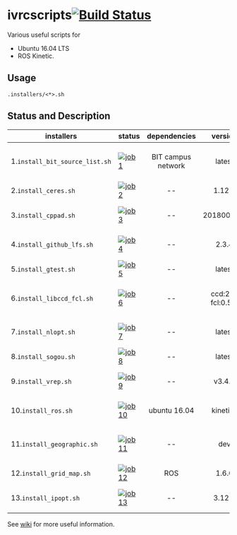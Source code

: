 # ivrcscripts[![Build Status](https://travis-ci.com/bit-ivrc/ivrcscripts.svg?token=Jmj6MSYSGZmX9ePjdawa&branch=master)](https://travis-ci.com/bit-ivrc/ivrcscripts)
Various useful scripts for
* Ubuntu 16.04 LTS
* ROS Kinetic.


## Usage

```
.installers/<*>.sh
```

## Status and Description

| installers | status  | dependencies | version | description |
| ------ | ------ | :------: | :-------: | -------- |
| 1.`install_bit_source_list.sh` | [![job1][1]][0] | BIT campus network | latest | Update [sources.list](http://wiki.ubuntu.org.cn/%E6%A8%A1%E6%9D%BF:16.04source) with the BIT Mirror|
| 2.`install_ceres.sh`    | [![job2][2]][0]  |  -- | 1.12.0 | [Google Ceres Solver](http://ceres-solver.org/) |
| 3.`install_cppad.sh`    | [![job3][3]][0]  | -- | 20180000.0 | [Automatic Differentiation Library](http://coin-or.github.io/CppAD/doc/cppad.htm) |
| 4.`install_github_lfs.sh`    | [![job4][4]][0]  | -- | 2.3.4 | [Git Large File Storage](https://git-lfs.github.com/) Support |
| 5.`install_gtest.sh`    | [![job5][5]][0]  | -- | latest | [Google Unit Test Library](https://github.com/google/googletest) |
| 6.`install_libccd_fcl.sh`    | [![job6][6]][0]  | -- | ccd:2.0, fcl:0.5.0 | Collision Checking Library, [FCL](https://github.com/flexible-collision-library/fcl), [CCD](https://github.com/danfis/libccd) |
| 7.`install_nlopt.sh`    | [![job7][7]][0]  | -- | latest | [Nonlinear Programming Solver](https://nlopt.readthedocs.io/en/latest/) |
| 8.`install_sogou.sh`    | [![job8][8]][0]  | -- | latest | [Input Method](https://pinyin.sogou.com/linux/?r=pinyin) |
| 9.`install_vrep.sh`    | [![job9][9]][0]  | -- | v3.4.0 | [A General 3D Simulator for Robotics](http://www.coppeliarobotics.com/).|
| 10.`install_ros.sh`    | [![job10][10]][0]  | ubuntu 16.04 | kinetics | [Robot Operating System](http://www.ros.org/) |
| 11.`install_geographic.sh`    | [![job11][11]][0]  | -- | dev | [A Library for Solving Geodesic Problems](https://geographiclib.sourceforge.io/).|
| 12.`install_grid_map.sh`    | [![job12][12]][0]  | ROS | 1.6.0 | [A Grid Map Library](https://github.com/anybotics/grid_map) |
| 13.`install_ipopt.sh`    | [![job13][13]][0]  | -- | 3.12.4 | [Nonliner Programming Solver](https://projects.coin-or.org/Ipopt) |


See [wiki](https://github.com/bit-ivrc/ivrcscripts/wiki) for more useful information.

[0]: https://travis-ci.org/bit-ivrc/ivrcscripts
[1]: https://travis-matrix-badges.herokuapp.com/repos/bit-ivrc/ivrcscripts/branches/refactor_structure_and_ci_display/1
[2]: https://travis-matrix-badges.herokuapp.com/repos/bit-ivrc/ivrcscripts/branches/refactor_structure_and_ci_display/2
[3]: https://travis-matrix-badges.herokuapp.com/repos/bit-ivrc/ivrcscripts/branches/refactor_structure_and_ci_display/3
[4]: https://travis-matrix-badges.herokuapp.com/repos/bit-ivrc/ivrcscripts/branches/refactor_structure_and_ci_display/4
[5]: https://travis-matrix-badges.herokuapp.com/repos/bit-ivrc/ivrcscripts/branches/refactor_structure_and_ci_display/5
[6]: https://travis-matrix-badges.herokuapp.com/repos/bit-ivrc/ivrcscripts/branches/refactor_structure_and_ci_display/6
[7]: https://travis-matrix-badges.herokuapp.com/repos/bit-ivrc/ivrcscripts/branches/refactor_structure_and_ci_display/7
[8]: https://travis-matrix-badges.herokuapp.com/repos/bit-ivrc/ivrcscripts/branches/refactor_structure_and_ci_display/8
[9]: https://travis-matrix-badges.herokuapp.com/repos/bit-ivrc/ivrcscripts/branches/refactor_structure_and_ci_display/9
[10]: https://travis-matrix-badges.herokuapp.com/repos/bit-ivrc/ivrcscripts/branches/refactor_structure_and_ci_display/10
[11]: https://travis-matrix-badges.herokuapp.com/repos/bit-ivrc/ivrcscripts/branches/refactor_structure_and_ci_display/11
[12]: https://travis-matrix-badges.herokuapp.com/repos/bit-ivrc/ivrcscripts/branches/refactor_structure_and_ci_display/12
[13]: https://travis-matrix-badges.herokuapp.com/repos/bit-ivrc/ivrcscripts/branches/refactor_structure_and_ci_display/13
